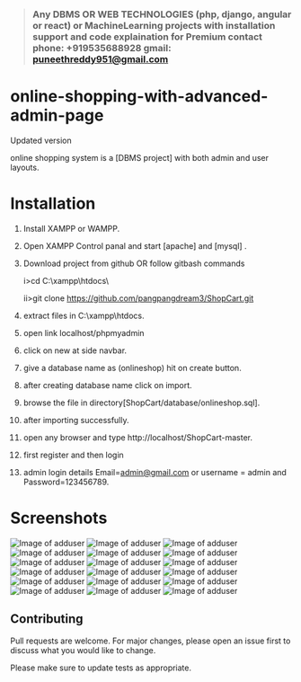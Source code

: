 > ### Any DBMS OR WEB TECHNOLOGIES (php, django, angular or react) or MachineLearning projects with installation support and code explaination for Premium contact phone: +919535688928 gmail: puneethreddy951@gmail.com

# online-shopping-with-advanced-admin-page
Updated version


online shopping system is a [DBMS project] with both admin and user layouts.

# Installation

1. Install XAMPP or WAMPP.

2. Open XAMPP Control panal and start [apache] and [mysql] .

3. Download project from github OR follow gitbash commands
    
    i>cd C:\\xampp\htdocs\
    
    ii>git clone https://github.com/pangpangdream3/ShopCart.git
    
4. extract files in C:\\xampp\htdocs\.

5. open link localhost/phpmyadmin

6. click on new at side navbar.

7. give a database name as (onlineshop) hit on create button.

8. after creating database name click on import.

9. browse the file in directory[ShopCart/database/onlineshop.sql].

10. after importing successfully.

11. open any browser and type http://localhost/ShopCart-master.

12. first register and then login

13. admin login details  Email=admin@gmail.com or username = admin and Password=123456789.


# Screenshots
![Image of adduser](https://github.com/pangpangdream3/ShopCart/screenshot/adduser.png)
![Image of adduser](https://github.com/pangpangdream3/ShopCart/screenshot/adminproductadd.png)
![Image of adduser](https://github.com/pangpangdream3/ShopCart/screenshot/manageuser.png)
![Image of adduser](https://github.com/pangpangdream3/ShopCart/screenshot/manageuseradmin.png)
![Image of adduser](https://github.com/pangpangdream3/ShopCart/screenshot/productlistadmin.png)
![Image of adduser](https://github.com/pangpangdream3/ShopCart/screenshot/productlist.png)
![Image of adduser](https://github.com/pangpangdream3/ShopCart/screenshot/cartpage.png)
![Image of adduser](https://github.com/pangpangdream3/ShopCart/screenshot/homepage.png)
![Image of adduser](https://github.com/pangpangdream3/ShopCart/screenshot/loginmodal.png)
![Image of adduser](https://github.com/pangpangdream3/ShopCart/screenshot/mainpage.png)
![Image of adduser](https://github.com/pangpangdream3/ShopCart/screenshot/productpage.png)
![Image of adduser](https://github.com/pangpangdream3/ShopCart/screenshot/productzoom.png)
![Image of adduser](https://github.com/pangpangdream3/ShopCart/screenshot/registermodal.png)
![Image of adduser](https://github.com/pangpangdream3/ShopCart/screenshot/searchfilter.png)
![Image of adduser](https://github.com/pangpangdream3/ShopCart/screenshot/searchpage.png)
![Image of adduser](https://github.com/pangpangdream3/ShopCart/screenshot/store.png)
![Image of adduser](https://github.com/pangpangdream3/ShopCart/screenshot/storepage.png)
![Image of adduser](https://github.com/pangpangdream3/ShopCart/screenshot/storepage1.png)


## Contributing
Pull requests are welcome. For major changes, please open an issue first to discuss what you would like to change.

Please make sure to update tests as appropriate.
